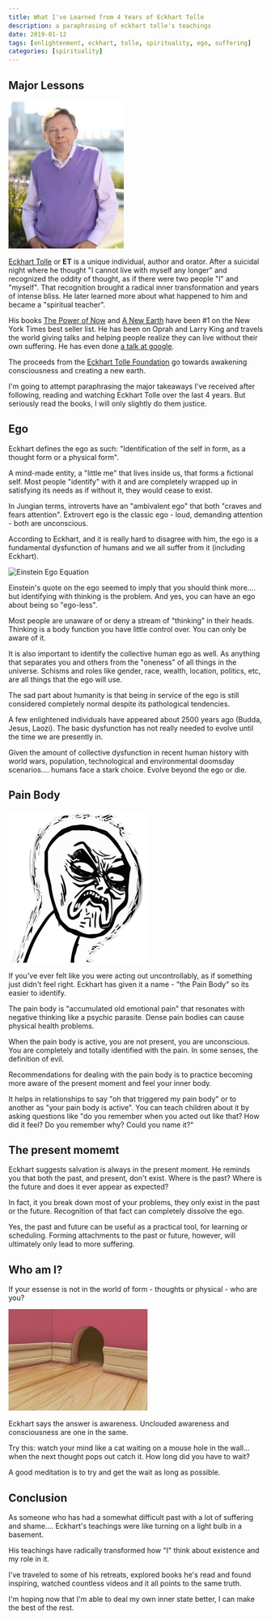 ```yaml
---
title: What I've Learned from 4 Years of Eckhart Tolle
description: a paraphrasing of eckhart tolle's teachings
date: 2019-01-12
tags: [enlightenment, eckhart, tolle, spirituality, ego, suffering]
categories: [spirituality]
---
```


## Major Lessons

<div class="pull-right">
<img alt="ET" src="/image/blog/EckhartTolle.jpg" class="image" />
</div>

[Eckhart Tolle](https://en.wikipedia.org/wiki/Eckhart_Tolle) or **ET** is a unique individual, author and orator.   After a suicidal night where he thought "I cannot live with myself any longer" and recognized the oddity of thought, as if there were two people "I" and "myself".  That recognition brought a radical inner transformation and years of intense bliss.   He later learned more about what happened to him and became a "spiritual teacher". 

His books [The Power of Now](https://en.wikipedia.org/wiki/The_Power_of_Now) and [A New Earth](https://en.wikipedia.org/wiki/A_New_Earth) have been #1 on the New York Times best seller list. He has been on Oprah and Larry King and travels the world giving talks and helping people realize they can live without their own suffering.  He has even done [a talk at google](https://youtu.be/qE1dWwoJPU0). 

The proceeds from the [Eckhart Tolle Foundation](https://www.eckharttollefoundation.org/) go towards awakening consciousness and creating a new earth.

I'm going to attempt paraphrasing the major takeaways I've received after following, reading and watching Eckhart Tolle over the last 4 years. But seriously read the books, I will only slightly do them justice. 

## Ego

Eckhart defines the ego as such: "Identification of the self in form, as a thought form or a physical form". 

A mind-made entity, a "little me" that lives inside us, that forms a fictional self.  Most people "identify" with it and are completely wrapped up in satisfying its needs as if without it, they would cease to exist.   

In Jungian terms, introverts have an "ambivalent ego" that both "craves and fears attention".  Extrovert ego is the classic ego - loud, demanding attention - both are unconscious.

According to Eckhart, and it is really hard to disagree with him, the ego is a fundamental dysfunction of humans and we all suffer from it (including Eckhart).  

<div class="pull-right">
<img class="image" alt="Einstein Ego Equation" src="/image/blog/Ego-Knowledge.jpg"/>
</div>

Einstein's quote on the ego seemed to imply that you should think more.... but identifying with thinking is the problem.  And yes, you can have an ego about being so "ego-less".

Most people are unaware of or deny a stream of "thinking" in their heads.  Thinking is a body function you have little control over. You can only  be aware of it.

It is also important to identify the collective human ego as well.  As anything that separates you and others from the "oneness" of all things in the universe.  Schisms and roles like gender, race, wealth, location, politics, etc, are all things that the ego will use.

The sad part about humanity is that being in service of the ego is still considered completely normal despite its pathological tendencies.

A few enlightened individuals have appeared about 2500 years ago (Budda, Jesus, Laozi).  The basic dysfunction has not really needed to evolve until the time we are presently in.  

Given the amount of collective dysfunction in recent human history with world wars, population, technological and environmental doomsday scenarios.... humans face a stark choice.  Evolve beyond the ego or die.

## Pain Body

<div class="pull-right">
<img alt="pain body" src="/image/blog/pain-body.png" />
</div>

If you've ever felt like you were acting out uncontrollably, as if something just didn't feel right. Eckhart has given it a name - "the Pain Body" so its easier to identify.

The pain body is "accumulated old emotional pain" that resonates with negative thinking like a psychic parasite.  Dense pain bodies can cause physical health problems.

When the pain body is active, you are not present, you are unconscious.  You are completely and totally identified with the pain.  In some senses, the definition of evil.

Recommendations for dealing with the pain body is to practice becoming more aware of the present moment and feel your inner body.

It helps in relationships to say "oh that triggered my pain body" or to another as "your pain body is active".  You can teach children about it by asking questions like "do you remember when you acted out like that?  How did it feel?  Do you remember why?  Could you name it?"

## The present momemt

Eckhart suggests salvation is always in the present moment.  He reminds you that both the past, and present, don't exist.  Where is the past?  Where is the future and does it ever appear as expected?  

In fact, it you break down most of your problems, they only exist in the past or the future.  Recognition of that fact can completely dissolve the ego.

Yes, the past and future can be useful as a practical tool, for learning or scheduling.  Forming attachments to the past or future, however, will ultimately only lead to more suffering.

## Who am I?

If your essense is not in the world of form - thoughts or physical - who are you?

<div class="pull-right">
<img alt="thought in mouse hole" src="/image/blog/mouse-hole.jpg" class="image" />
</div>

Eckhart says the answer is awareness.  Unclouded awareness and consciousness are one in the same.

Try this:  watch your mind like a cat waiting on a mouse hole in the wall... when the next thought pops out catch it. How long did you have to wait?

A good meditation is to try and get the wait as long as possible.

## Conclusion

As someone who has had a somewhat difficult past with a lot of suffering and shame.... Eckhart's teachings were like turning on a light bulb in a basement.

His teachings have radically transformed how "I" think about existence and my role in it.

I've traveled to some of his retreats, explored books he's read and found inspiring, watched countless videos and it all points to the same truth.  

I'm hoping now that I'm able to deal my own inner state better, I can make the best of the rest.





